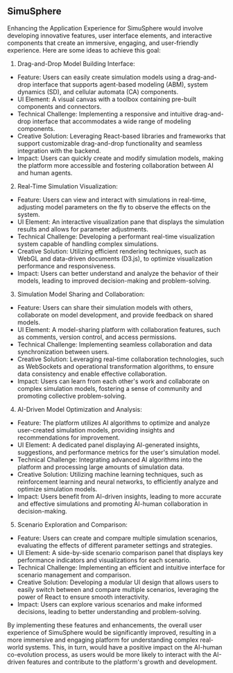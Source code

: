 ## SimuSphere
Enhancing the Application Experience for SimuSphere would involve developing innovative features, user interface elements, and interactive components that create an immersive, engaging, and user-friendly experience. Here are some ideas to achieve this goal:

1. Drag-and-Drop Model Building Interface:
- Feature: Users can easily create simulation models using a drag-and-drop interface that supports agent-based modeling (ABM), system dynamics (SD), and cellular automata (CA) components.
- UI Element: A visual canvas with a toolbox containing pre-built components and connectors.
- Technical Challenge: Implementing a responsive and intuitive drag-and-drop interface that accommodates a wide range of modeling components.
- Creative Solution: Leveraging React-based libraries and frameworks that support customizable drag-and-drop functionality and seamless integration with the backend.
- Impact: Users can quickly create and modify simulation models, making the platform more accessible and fostering collaboration between AI and human agents.

2. Real-Time Simulation Visualization:
- Feature: Users can view and interact with simulations in real-time, adjusting model parameters on the fly to observe the effects on the system.
- UI Element: An interactive visualization pane that displays the simulation results and allows for parameter adjustments.
- Technical Challenge: Developing a performant real-time visualization system capable of handling complex simulations.
- Creative Solution: Utilizing efficient rendering techniques, such as WebGL and data-driven documents (D3.js), to optimize visualization performance and responsiveness.
- Impact: Users can better understand and analyze the behavior of their models, leading to improved decision-making and problem-solving.

3. Simulation Model Sharing and Collaboration:
- Feature: Users can share their simulation models with others, collaborate on model development, and provide feedback on shared models.
- UI Element: A model-sharing platform with collaboration features, such as comments, version control, and access permissions.
- Technical Challenge: Implementing seamless collaboration and data synchronization between users.
- Creative Solution: Leveraging real-time collaboration technologies, such as WebSockets and operational transformation algorithms, to ensure data consistency and enable effective collaboration.
- Impact: Users can learn from each other's work and collaborate on complex simulation models, fostering a sense of community and promoting collective problem-solving.

4. AI-Driven Model Optimization and Analysis:
- Feature: The platform utilizes AI algorithms to optimize and analyze user-created simulation models, providing insights and recommendations for improvement.
- UI Element: A dedicated panel displaying AI-generated insights, suggestions, and performance metrics for the user's simulation model.
- Technical Challenge: Integrating advanced AI algorithms into the platform and processing large amounts of simulation data.
- Creative Solution: Utilizing machine learning techniques, such as reinforcement learning and neural networks, to efficiently analyze and optimize simulation models.
- Impact: Users benefit from AI-driven insights, leading to more accurate and effective simulations and promoting AI-human collaboration in decision-making.

5. Scenario Exploration and Comparison:
- Feature: Users can create and compare multiple simulation scenarios, evaluating the effects of different parameter settings and strategies.
- UI Element: A side-by-side scenario comparison panel that displays key performance indicators and visualizations for each scenario.
- Technical Challenge: Implementing an efficient and intuitive interface for scenario management and comparison.
- Creative Solution: Developing a modular UI design that allows users to easily switch between and compare multiple scenarios, leveraging the power of React to ensure smooth interactivity.
- Impact: Users can explore various scenarios and make informed decisions, leading to better understanding and problem-solving.

By implementing these features and enhancements, the overall user experience of SimuSphere would be significantly improved, resulting in a more immersive and engaging platform for understanding complex real-world systems. This, in turn, would have a positive impact on the AI-human co-evolution process, as users would be more likely to interact with the AI-driven features and contribute to the platform's growth and development.
